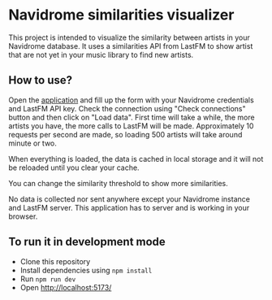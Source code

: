 # Navidrome similarities visualizer

This project is intended to visualize the similarity between artists in your
Navidrome database. It uses a similarities API from LastFM to show artist that
are not yet in your music library to find new artists.

## How to use?

Open the [application](https://archidevil.github.io/navidrome-similars/) and
fill up the form with your Navidrome credentials and LastFM API key. Check the
connection using "Check connections" button and then click on "Load data". First
time will take a while, the more artists you have, the more calls to LastFM will
be made. Approximately 10 requests per second are made, so loading 500 artists
will take around minute or two.

When everything is loaded, the data is cached in local storage and it will not
be reloaded until you clear your cache.

You can change the similarity threshold to show more similarities.

No data is collected nor sent anywhere except your Navidrome instance and LastFM
server. This application has to server and is working in your browser.

## To run it in development mode

- Clone this repository
- Install dependencies using `npm install`
- Run `npm run dev`
- Open [http://localhost:5173/](http://localhost:5173/)
